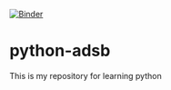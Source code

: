 [![Binder](https://mybinder.org/badge.svg)](https://mybinder.org/v2/gh/stezarpriansya/python-adsb.git/master)
# python-adsb
This is my repository for learning python
